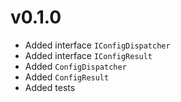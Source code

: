 # v0.1.0

- Added interface `IConfigDispatcher`
- Added interface `IConfigResult`
- Added `ConfigDispatcher`
- Added `ConfigResult`
- Added tests